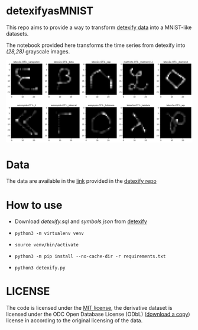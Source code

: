 # detexifyasMNIST

This repo aims to provide a way to transform [detexify data](https://github.com/kirel/detexify-data) into a MNIST-like datasets.

The notebook provided here transforms the time series from detexify into *(28,28)* grayscale images.

![images](images.png)

# Data

The data are available in the [link](https://drive.google.com/drive/folders/0ByuYordD0JBRWXUxRlhEMGtfVVE?resourcekey=0-rYksj_Cs11AMqko9p5swdg&usp=sharing) provided in the [detexify repo](https://github.com/kirel/detexify-data)

# How to use

- Download *detexify.sql* and *symbols.json* from [detexify](https://drive.google.com/drive/folders/0ByuYordD0JBRWXUxRlhEMGtfVVE?resourcekey=0-rYksj_Cs11AMqko9p5swdg&usp=sharing)

- `python3 -m virtualenv venv`

- `source venv/bin/activate`

- `python3 -m pip install --no-cache-dir -r requirements.txt`

- `python3 detexify.py`

# LICENSE

The code is licensed under the [MIT license](LICENSE), the derivative dataset is licensed under the ODC Open Database License (ODbL) ([download a copy](ODBL.txt)) license in according to the original licensing of the data.